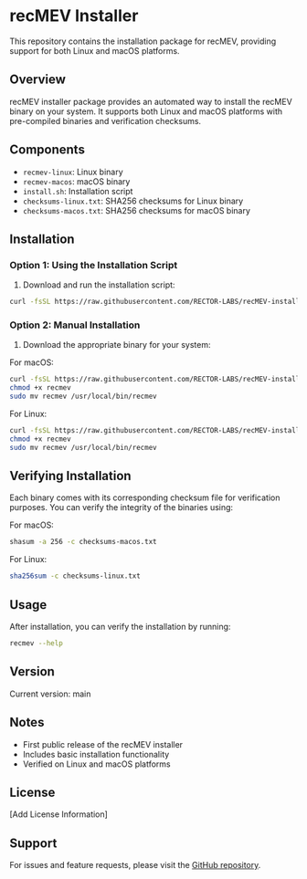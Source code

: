# recMEV Installer

This repository contains the installation package for recMEV, providing support for both Linux and macOS platforms.

## Overview

recMEV installer package provides an automated way to install the recMEV binary on your system. It supports both Linux and macOS platforms with pre-compiled binaries and verification checksums.

## Components

- `recmev-linux`: Linux binary
- `recmev-macos`: macOS binary
- `install.sh`: Installation script
- `checksums-linux.txt`: SHA256 checksums for Linux binary
- `checksums-macos.txt`: SHA256 checksums for macOS binary

## Installation

### Option 1: Using the Installation Script

1. Download and run the installation script:

```bash
curl -fsSL https://raw.githubusercontent.com/RECTOR-LABS/recMEV-installer/main/install.sh | bash
```

### Option 2: Manual Installation

1. Download the appropriate binary for your system:

For macOS:

```bash
curl -fsSL https://raw.githubusercontent.com/RECTOR-LABS/recMEV-installer/main/recmev-macos -o recmev
chmod +x recmev
sudo mv recmev /usr/local/bin/recmev
```

For Linux:

```bash
curl -fsSL https://raw.githubusercontent.com/RECTOR-LABS/recMEV-installer/main/recmev-linux -o recmev
chmod +x recmev
sudo mv recmev /usr/local/bin/recmev
```

## Verifying Installation

Each binary comes with its corresponding checksum file for verification purposes. You can verify the integrity of the binaries using:

For macOS:

```bash
shasum -a 256 -c checksums-macos.txt
```

For Linux:

```bash
sha256sum -c checksums-linux.txt
```

## Usage

After installation, you can verify the installation by running:

```bash
recmev --help
```

## Version

Current version: main

## Notes

- First public release of the recMEV installer
- Includes basic installation functionality
- Verified on Linux and macOS platforms

## License

[Add License Information]

## Support

For issues and feature requests, please visit the [GitHub repository](https://github.com/RECTOR-LABS/recMEV-installer).
